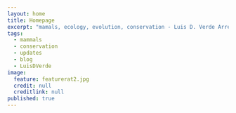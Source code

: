 ```yaml
---
layout: home
title: Homepage
excerpt: "mamals, ecology, evolution, conservation - Luis D. Verde Arregoitia Research Page"
tags: 
  - mammals
  - conservation  
  - updates
  - blog
  - LuisDVerde
image: 
  feature: featurerat2.jpg
  credit: null
  creditlink: null
published: true
---
```


